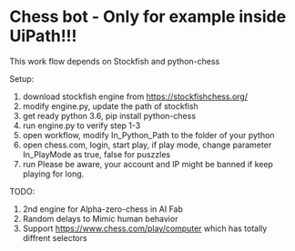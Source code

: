 # Chess bot - Only for example inside UiPath!!!

This work flow depends on Stockfish and python-chess 

Setup:
1. download stockfish engine from https://stockfishchess.org/
2. modify engine.py, update the path of stockfish
3. get ready python 3.6, pip install python-chess
4. run engine.py to verify step 1-3
5. open workflow, modify In_Python_Path to the folder of your python
6. open chess.com, login, start play, if play mode, change parameter In_PlayMode as true, false for puszzles
7. run
Please be aware, your account and IP might be banned if keep playing for long.

TODO:
1. 2nd engine for Alpha-zero-chess in AI Fab
2. Random delays to Mimic human behavior  
3. Support https://www.chess.com/play/computer which has totally diffrent selectors
